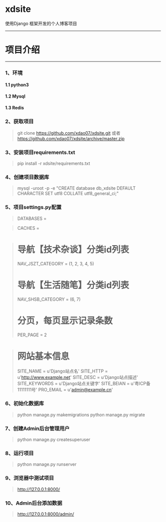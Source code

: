 # xdsite
使用Django 框架开发的个人博客项目

***
# 项目介绍
***

### 1、环境
#### 1.1 python3
#### 1.2 Mysql
#### 1.3 Redis

### 2、获取项目
>git clone https://github.com/xdao07/xdsite.git
>或者
>https://github.com/xdao07/xdsite/archive/master.zip

### 3、安装项目requirements.txt
>pip install -r xdsite/requirements.txt
### 4、创建项目数据库
>mysql -uroot -p -e "CREATE database db_xdsite DEFAULT CHARACTER SET utf8 COLLATE utf8_general_ci;"
### 5、项目settings.py配置
>DATABASES =

>CACHES =

># 导航【技术杂谈】分类id列表
>NAV_JSZT_CATEGORY = (1, 2, 3, 4, 5)
># 导航【生活随笔】分类id列表
>NAV_SHSB_CATEGORY = (6, 7)
># 分页，每页显示记录条数
>PER_PAGE = 2

># 网站基本信息
>SITE_NAME = u'Django站点名'
>SITE_HTTP = u'http://www.example.net'
>SITE_DESC = u'Django站点描述'
>SITE_KEYWORDS = u'Django站点关键字'
>SITE_BEIAN = u'粤ICP备11111111号'
>PRO_EMAIL = u'admin@example.cn'

### 6、初始化数据库
>python manage.py makemigrations
>python manage.py migrate

### 7、创建Admin后台管理用户
>python manage.py createsuperuser

### 8、运行项目
>python manage.py runserver

### 9、浏览器中测试项目
>http://127.0.0.1:8000/
>       
### 10、Admin后台添加数据
>http://127.0.0.1:8000/admin/